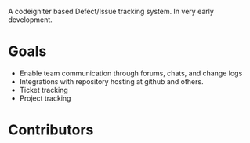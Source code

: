 A codeigniter based Defect/Issue tracking system.  In very early development.

# Goals #

* Enable team communication through forums, chats, and change logs
* Integrations with repository hosting at github and others.
* Ticket tracking
* Project tracking


# Contributors #